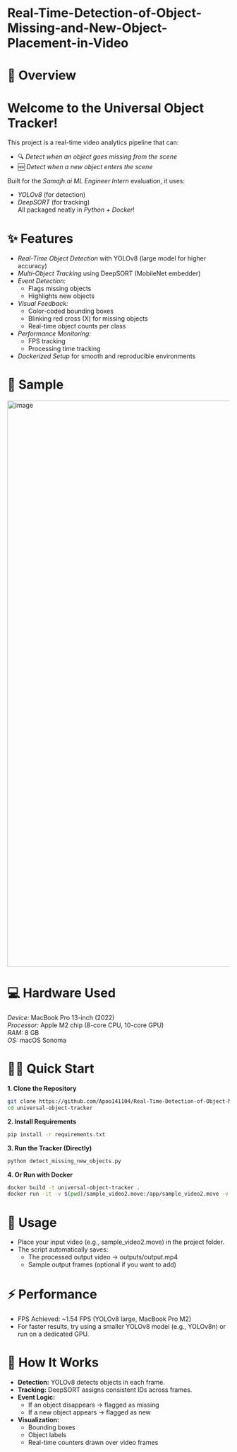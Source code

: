 # Real-Time-Detection-of-Object-Missing-and-New-Object-Placement-in-Video

# 🚀 Overview
# Welcome to the Universal Object Tracker!
This project is a real-time video analytics pipeline that can:  
- 🔍 *Detect when an object goes missing from the scene*  
- 🆕 *Detect when a new object enters the scene*

Built for the *Samajh.ai ML Engineer Intern* evaluation, it uses:  
- *YOLOv8* (for detection)  
- *DeepSORT* (for tracking)  
All packaged neatly in *Python + Docker*!  

# ✨ Features
- *Real-Time Object Detection* with YOLOv8 (large model for higher accuracy)
- *Multi-Object Tracking* using DeepSORT (MobileNet embedder)  
- *Event Detection:*
  - Flags missing objects  
  - Highlights new objects  
- *Visual Feedback:*
  - Color-coded bounding boxes  
  - Blinking red cross (X) for missing objects  
  - Real-time object counts per class  
- *Performance Monitoring:*
  - FPS tracking  
  - Processing time tracking  
- *Dockerized Setup* for smooth and reproducible environments  

# 📸 Sample
<img width="1280" alt="image" src="https://github.com/user-attachments/assets/6730e42e-93a6-4fea-b1d6-8e46996b5ec3" />

# 💻 Hardware Used
*Device:* MacBook Pro 13-inch (2022)  
*Processor:* Apple M2 chip (8-core CPU, 10-core GPU)  
*RAM:* 8 GB  
*OS:* macOS Sonoma  

# 🏃‍♂️ Quick Start
**1. Clone the Repository**
```bash
git clone https://github.com/Apoo141104/Real-Time-Detection-of-Object-Missing-and-New-Object-Placement-in-Video.git
cd universal-object-tracker
```
**2. Install Requirements**
```bash
pip install -r requirements.txt
```
**3. Run the Tracker (Directly)**
```bash
python detect_missing_new_objects.py
```
**4. Or Run with Docker**
```bash
docker build -t universal-object-tracker .
docker run -it -v $(pwd)/sample_video2.move:/app/sample_video2.move -v $(pwd)/outputs:/app/outputs universal-object-tracker
```

# 📝 Usage
- Place your input video (e.g., sample_video2.move) in the project folder.
- The script automatically saves:
  - The processed output video → outputs/output.mp4
  - Sample output frames (optional if you want to add)

# ⚡ Performance
- FPS Achieved: ~1.54 FPS (YOLOv8 large, MacBook Pro M2)
- For faster results, try using a smaller YOLOv8 model (e.g., YOLOv8n) or run on a dedicated GPU.

# 🧠 How It Works
- **Detection:** YOLOv8 detects objects in each frame.
- **Tracking:** DeepSORT assigns consistent IDs across frames.
- **Event Logic:**
  - If an object disappears → flagged as missing
  - If a new object appears → flagged as new
- **Visualization:**
  - Bounding boxes
  - Object labels
  - Real-time counters drawn over video frames
